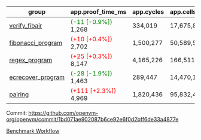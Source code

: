 | group | app.proof_time_ms | app.cycles | app.cells_used | leaf.proof_time_ms | leaf.cycles | leaf.cells_used |
| -- | -- | -- | -- | -- | -- | -- |
| [verify_fibair](https://github.com/openvm-org/openvm/blob/benchmark-results/benchmarks-pr/1549/verify_fibair-1bd071ae902087b6ce92e6f0d2bff6de33a4877e.md) |<span style='color: green'>(-11 [-0.9%])</span> 1,268 |  334,019 |  17,675,822 |- | - | - |
| [fibonacci_program](https://github.com/openvm-org/openvm/blob/benchmark-results/benchmarks-pr/1549/fibonacci-1bd071ae902087b6ce92e6f0d2bff6de33a4877e.md) |<span style='color: red'>(+10 [+0.4%])</span> 2,702 |  1,500,277 |  50,589,503 |- | - | - |
| [regex_program](https://github.com/openvm-org/openvm/blob/benchmark-results/benchmarks-pr/1549/regex-1bd071ae902087b6ce92e6f0d2bff6de33a4877e.md) |<span style='color: red'>(+25 [+0.3%])</span> 8,147 |  4,165,226 |  166,511,152 |- | - | - |
| [ecrecover_program](https://github.com/openvm-org/openvm/blob/benchmark-results/benchmarks-pr/1549/ecrecover-1bd071ae902087b6ce92e6f0d2bff6de33a4877e.md) |<span style='color: green'>(-28 [-1.9%])</span> 1,463 |  289,447 |  14,470,186 |- | - | - |
| [pairing](https://github.com/openvm-org/openvm/blob/benchmark-results/benchmarks-pr/1549/pairing-1bd071ae902087b6ce92e6f0d2bff6de33a4877e.md) |<span style='color: red'>(+111 [+2.3%])</span> 4,969 |  1,820,436 |  95,832,407 |- | - | - |


Commit: https://github.com/openvm-org/openvm/commit/1bd071ae902087b6ce92e6f0d2bff6de33a4877e

[Benchmark Workflow](https://github.com/openvm-org/openvm/actions/runs/14276528693)
